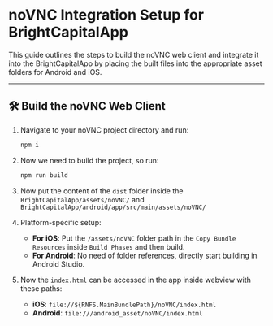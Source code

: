 # noVNC Integration Setup for BrightCapitalApp

This guide outlines the steps to build the noVNC web client and integrate it into the BrightCapitalApp by placing the built files into the appropriate asset folders for Android and iOS.

---

## 🛠️ Build the noVNC Web Client

1. Navigate to your noVNC project directory and run:
   ```bash
   npm i
   ```

2. Now we need to build the project, so run:
   ```bash
   npm run build
   ```

3. Now put the content of the `dist` folder inside the `BrightCapitalApp/assets/noVNC/` and `BrightCapitalApp/android/app/src/main/assets/noVNC/`

4. Platform-specific setup:
   - **For iOS**: Put the `/assets/noVNC` folder path in the `Copy Bundle Resources` inside `Build Phases` and then build.
   - **For Android**: No need of folder references, directly start building in Android Studio.

5. Now the `index.html` can be accessed in the app inside webview with these paths:
   - **iOS**: `file://${RNFS.MainBundlePath}/noVNC/index.html`
   - **Android**: `file:///android_asset/noVNC/index.html`
